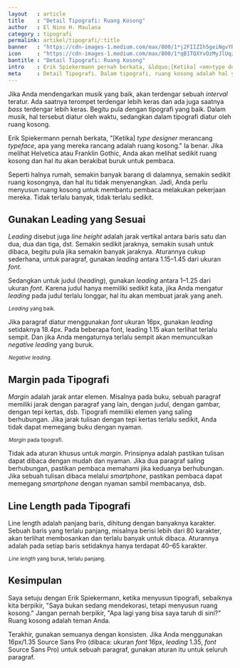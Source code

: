 ```yaml
---
layout   : article
title    : "Detail Tipografi: Ruang Kosong"
author   : El Nino H. Maulana
category : tipografi
permalink: artikel/tipografi/:title
banner   : "https://cdn-images-1.medium.com/max/800/1*j2FIIZIh5geiNgvYRacM3Q.png"
icon     : "https://cdn-images-1.medium.com/max/800/1*qB1TQXYvOzMyJlUqzeOQYQ.png"
bantitle : "Detail Tipografi: Ruang Kosong"
intro    : Erik Spiekermann pernah berkata, &ldquo;[Ketika] <em>type designer</em> merancang <em>typeface</em>, apa yang mereka rancang sebenarnya adalah ruang kosong.&rdquo; Ruang kosong adalah teman Anda.
meta     : Detail Tipografi. Dalam tipografi, ruang kosong adalah hal yang membantu pembaca untuk memahami hubungan antar elemen dan memudahkan mereka untuk menikmati tulisan.
---
```


Jika Anda mendengarkan musik yang baik, akan terdengar sebuah *interval* teratur. Ada saatnya terompet terdengar lebih keras dan ada juga saatnya *bass* terdengar lebih keras. Begitu pula dengan tipografi yang baik. Dalam musik, hal tersebut diatur oleh waktu, sedangkan dalam tipografi diatur oleh ruang kosong.

Erik Spiekermann pernah berkata, "[Ketika] *type designer* merancang *typeface*, apa yang mereka rancang adalah ruang kosong." Ia benar. Jika melihat Helvetica atau Franklin Gothic, Anda akan melihat sedikit ruang kosong dan hal itu akan berakibat buruk untuk pembaca.

Seperti halnya rumah, semakin banyak barang di dalamnya, semakin sedikit ruang kosongnya, dan hal itu tidak menyenangkan. Jadi, Anda perlu menyusun ruang kosong untuk membantu pembaca melakukan pekerjaan mereka. Tidak terlalu banyak, tidak terlalu sedikit.

## Gunakan Leading yang Sesuai

*Leading* disebut juga *line height* adalah jarak vertikal antara baris satu dan dua, dua dan tiga, dst. Semakin sedikit jaraknya, semakin susah untuk dibaca, begitu pula jika semakin banyak jaraknya. Aturannya cukup sederhana, untuk paragraf, gunakan *leading* antara 1.15–1.45 dari ukuran *font*.

Sedangkan untuk judul (*heading*), gunakan *leading* antara 1–1.25 dari ukuran *font*. Karena judul hanya memiliki sedikit kata, jika Anda mengatur *leading* pada judul terlalu longgar, hal itu akan membuat jarak yang aneh.

<img src="data:image/png;base64,R0lGODlhAQABAAD/ACwAAAAAAQABAAACADs=" data-src="https://cdn-images-1.medium.com/max/800/1*MowRX4ISk79jkI71s8OmsA.png" alt="Leading yang baik." title="Leading yang baik."><small class="site-article__caption"><em>Leading</em> yang baik.</small>

Jika paragraf diatur menggunakan *font* ukuran 16px, gunakan *leading* setidaknya 18.4px. Pada beberapa font, leading 1.15 akan terlihat terlalu sempit. Dan jika Anda mengaturnya terlalu sempit akan memunculkan *negative leading* yang buruk.

<img src="data:image/png;base64,R0lGODlhAQABAAD/ACwAAAAAAQABAAACADs=" data-src="https://cdn-images-1.medium.com/max/800/1*sIuNuNlmm3dLNpw8WN4JOg.png" alt="Negative leading." title="Negative leading."><small class="site-article__caption"><em>Negative leading.</em></small>

## Margin pada Tipografi

*Margin* adalah jarak antar elemen. Misalnya pada buku, sebuah paragraf memiliki jarak dengan paragraf yang lain, dengan judul, dengan gambar, dengan tepi kertas, dsb. Tipografi memiliki elemen yang saling berhubungan. Jika jarak tulisan dengan tepi kertas terlalu sedikit, Anda tidak dapat memegang buku dengan nyaman.

<img src="data:image/png;base64,R0lGODlhAQABAAD/ACwAAAAAAQABAAACADs=" data-src="https://cdn-images-1.medium.com/max/800/1*HtE6-sPSz6Mz1AdB0hI8Qg.png" alt="Margin pada tipografi." title="Margin pada tipografi."><small class="site-article__caption"><em>Margin</em> pada tipografi.</small>

Tidak ada aturan khusus untuk *margin*. Prinsipnya adalah pastikan tulisan dapat dibaca dengan mudah dan nyaman. Jika dua paragraf saling berhubungan, pastikan pembaca memahami jika keduanya berhubungan. Jika sebuah tulisan dibaca melalui *smartphone*, pastikan pembaca dapat memegang *smartphone* dengan nyaman sambil membacanya, dsb.

## Line Length pada Tipografi

Line length adalah panjang baris, dihitung dengan banyaknya karakter. Sebuah baris yang terlalu panjang, misalnya berisi lebih dari 80 karakter, akan terlihat membosankan dan terlalu banyak untuk dibaca. Aturannya adalah pada setiap baris setidaknya hanya terdapat 40–65 karakter.

<img src="data:image/png;base64,R0lGODlhAQABAAD/ACwAAAAAAQABAAACADs=" data-src="https://cdn-images-1.medium.com/max/800/1*FrX6NCgUy3AsTxCimCQFMg.png" alt="Line length." title="Line length."><small class="site-article__caption"><em>Line length</em> yang buruk, terlalu panjang.</small>

## Kesimpulan

Saya setuju dengan Erik Spiekermann, ketika menyusun tipografi, sebaiknya kita berpikir, "Saya bukan sedang mendekorasi, tetapi menyusun ruang kosong." Jangan pernah berpikir, "Apa lagi yang bisa saya taruh di sini?" Ruang kosong adalah teman Anda.

Terakhir, gunakan semuanya dengan konsisten. Jika Anda menggunakan 16px/1.35 Source Sans Pro (dibaca: ukuran *font* 16px, *leading* 1.35, *font* Source Sans Pro) untuk sebuah paragraf, gunakan aturan itu untuk seluruh paragraf.
